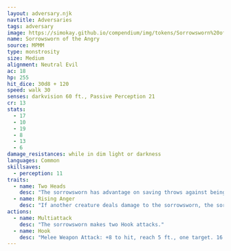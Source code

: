 ```yaml
---
layout: adversary.njk
navtitle: Adversaries
tags: adversary
image: https://simokay.github.io/compendium/img/tokens/Sorrowsworn%20of%20the%20Angry.webp
name: Sorrowsworn of the Angry
source: MPMM
type: monstrosity
size: Medium
alignment: Neutral Evil
ac: 18
hp: 255
hit_dice: 30d8 + 120
speed: walk 30
senses: darkvision 60 ft., Passive Perception 21
cr: 13
stats:
  - 17
  - 10
  - 19
  - 8
  - 13
  - 6
damage_resistances: while in dim light or darkness
languages: Common
skillsaves:
  - perception: 11
traits:
  - name: Two Heads
    desc: "The sorrowsworn has advantage on saving throws against being blinded, charmed, deafened, frightened, stunned, or knocked unconscious."
  - name: Rising Anger
    desc: "If another creature deals damage to the sorrowsworn, the sorrowsworn's attack rolls have advantage until the end of its next turn, and the first time it hits with a Hook attack on its next turn, the attack's target takes an extra 19 (3d12) psychic damage.\n\nOn its turn, the sorrowsworn has disadvantage on attack rolls if no other creature has dealt damage to it since the end of its last turn."
actions:
  - name: Multiattack
    desc: "The sorrowsworn makes two Hook attacks."
  - name: Hook
    desc: "Melee Weapon Attack: +8 to hit, reach 5 ft., one target. 16 (2d12 + 3) piercing damage."
---
```

